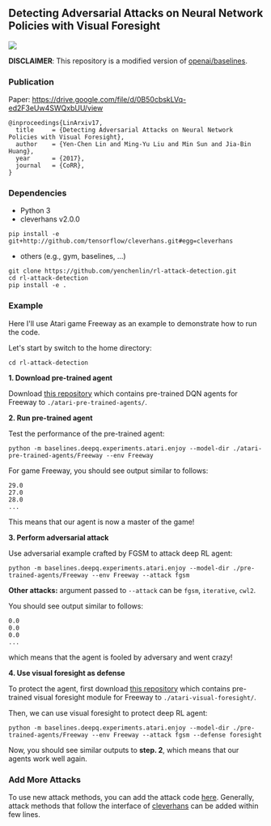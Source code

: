## Detecting Adversarial Attacks on Neural Network Policies with Visual Foresight

![](https://user-images.githubusercontent.com/7057863/30933455-9e86ba96-a398-11e7-87fa-d6339ad60c51.gif)

**DISCLAIMER**: This repository is a modified version of [openai/baselines](https://github.com/openai/gym).

### Publication

Paper: https://drive.google.com/file/d/0B50cbskLVq-ed2F3eUw4SWQxbUU/view

```
@inproceedings{LinArxiv17,
  title     = {Detecting Adversarial Attacks on Neural Network Policies with Visual Foresight},
  author    = {Yen-Chen Lin and Ming-Yu Liu and Min Sun and Jia-Bin Huang},
  year      = {2017},
  journal   = {CoRR},
}
```


### Dependencies
- Python 3
- cleverhans v2.0.0

```
pip install -e git+http://github.com/tensorflow/cleverhans.git#egg=cleverhans
```

- others (e.g., gym, baselines, ...)

```
git clone https://github.com/yenchenlin/rl-attack-detection.git
cd rl-attack-detection
pip install -e .
```


### Example
Here I'll use Atari game Freeway as an example to demonstrate how to run the code.

Let's start by switch to the home directory:

```
cd rl-attack-detection
```

**1. Download pre-trained agent**

Download [this repository](https://drive.google.com/open?id=0B50cbskLVq-eRzBtNktCVE1SSms) which contains pre-trained DQN agents for Freeway to `./atari-pre-trained-agents/`.

**2. Run pre-trained agent**

Test the performance of the pre-trained agent:

```
python -m baselines.deepq.experiments.atari.enjoy --model-dir ./atari-pre-trained-agents/Freeway --env Freeway
```

For game Freeway, you should see output similar to follows:

```
29.0
27.0
28.0
...
```
This means that our agent is now a master of the game!

**3. Perform adversarial attack**

Use adversarial example crafted by FGSM to attack deep RL agent:

```
python -m baselines.deepq.experiments.atari.enjoy --model-dir ./pre-trained-agents/Freeway --env Freeway --attack fgsm
```

**Other attacks:** argument passed to `--attack` can be `fgsm`, `iterative`, `cwl2`.


You should see output similar to follows:

```
0.0
0.0
0.0
...
```

which means that the agent is fooled by adversary and went crazy!

**4. Use visual foresight as defense**

To protect the agent, first download [this repository](https://drive.google.com/drive/folders/0B50cbskLVq-eTGxqNWtkSGJsRzQ) which contains pre-trained visual foresight module for Freeway to `./atari-visual-foresight/`.

Then, we can use visual foresight to protect deep RL agent:

```
python -m baselines.deepq.experiments.atari.enjoy --model-dir ./pre-trained-agents/Freeway --env Freeway --attack fgsm --defense foresight
```

Now, you should see similar outputs to **step. 2**, which means that our agents work well again.

### Add More Attacks
To use new attack methods, you can add the attack code [here](https://github.com/yenchenlin/rl-attack-detection/blob/master/baselines/deepq/build_graph.py#L156).
Generally, attack methods that follow the interface of [cleverhans](https://github.com/tensorflow/cleverhans) can be added within few lines.
